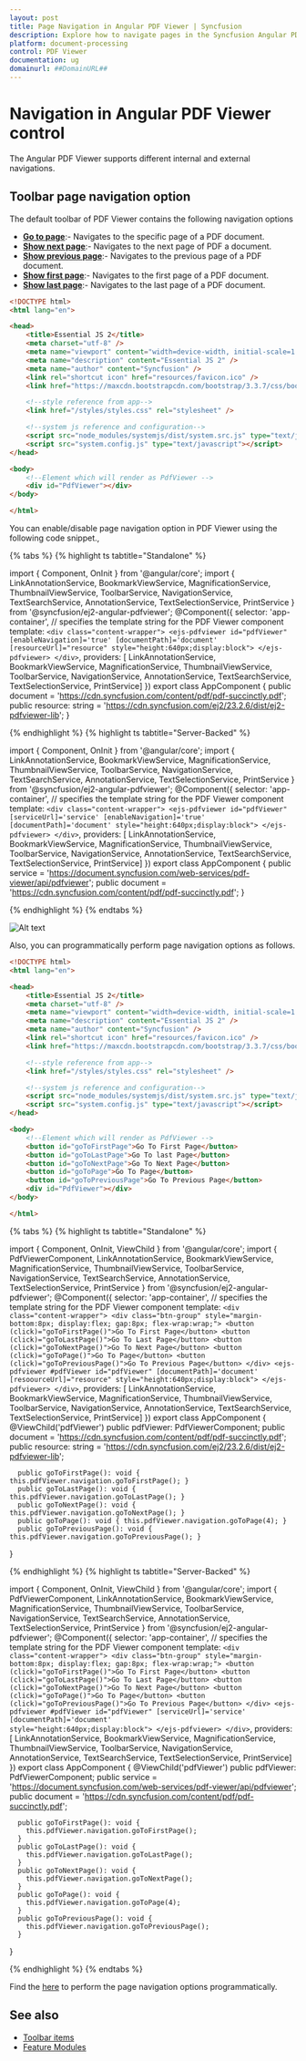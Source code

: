 ```yaml
---
layout: post
title: Page Navigation in Angular PDF Viewer | Syncfusion
description: Explore how to navigate pages in the Syncfusion Angular PDF Viewer control using built-in options for seamless document viewing.
platform: document-processing
control: PDF Viewer
documentation: ug
domainurl: ##DomainURL##
---
```


# Navigation in Angular PDF Viewer control

The Angular PDF Viewer supports different internal and external navigations.

## Toolbar page navigation option

The default toolbar of PDF Viewer contains the following navigation options

* [**Go to page**](https://ej2.syncfusion.com/angular/documentation/api/pdfviewer/navigation/#gotopage):- Navigates to the specific page of a PDF document.
* [**Show next page**](https://ej2.syncfusion.com/angular/documentation/api/pdfviewer/navigation/#gotonextpage):- Navigates to the next page of PDF a document.
* [**Show previous page**](https://ej2.syncfusion.com/angular/documentation/api/pdfviewer/navigation/#gotopreviouspage):- Navigates to the previous page of a PDF document.
* [**Show first page**](https://ej2.syncfusion.com/angular/documentation/api/pdfviewer/navigation/#gotofirstpage):-  Navigates to the first page of a PDF document.
* [**Show last page**](https://ej2.syncfusion.com/angular/documentation/api/pdfviewer/navigation/#gotolastpage):- Navigates to the last page of a PDF document.

```html
<!DOCTYPE html>
<html lang="en">

<head>
    <title>Essential JS 2</title>
    <meta charset="utf-8" />
    <meta name="viewport" content="width=device-width, initial-scale=1.0, user-scalable=no" />
    <meta name="description" content="Essential JS 2" />
    <meta name="author" content="Syncfusion" />
    <link rel="shortcut icon" href="resources/favicon.ico" />
    <link href="https://maxcdn.bootstrapcdn.com/bootstrap/3.3.7/css/bootstrap.min.css" rel="stylesheet" />

    <!--style reference from app-->
    <link href="/styles/styles.css" rel="stylesheet" />

    <!--system js reference and configuration-->
    <script src="node_modules/systemjs/dist/system.src.js" type="text/javascript"></script>
    <script src="system.config.js" type="text/javascript"></script>
</head>

<body>
    <!--Element which will render as PdfViewer -->
    <div id="PdfViewer"></div>
</body>

</html>
```

You can enable/disable page navigation option in PDF Viewer using the following code snippet.,

{% tabs %}
{% highlight ts tabtitle="Standalone" %}

import { Component, OnInit } from '@angular/core';
import { LinkAnnotationService, BookmarkViewService, MagnificationService,
         ThumbnailViewService, ToolbarService, NavigationService,
         TextSearchService, AnnotationService, TextSelectionService,
         PrintService
       } from '@syncfusion/ej2-angular-pdfviewer';
@Component({
  selector: 'app-container',
  // specifies the template string for the PDF Viewer component
  template: `<div class="content-wrapper">
               <ejs-pdfviewer id="pdfViewer"
                        [enableNavigation]='true'
                        [documentPath]='document'
                        [resourceUrl]="resource"
                        style="height:640px;display:block">
               </ejs-pdfviewer>
            </div>`,
  providers: [ LinkAnnotationService, BookmarkViewService, MagnificationService,
               ThumbnailViewService, ToolbarService, NavigationService,
               AnnotationService, TextSearchService, TextSelectionService,
               PrintService]
  })
  export class AppComponent {
      public document = 'https://cdn.syncfusion.com/content/pdf/pdf-succinctly.pdf';
      public resource: string = 'https://cdn.syncfusion.com/ej2/23.2.6/dist/ej2-pdfviewer-lib';
  }

{% endhighlight %}
{% highlight ts tabtitle="Server-Backed" %}

import { Component, OnInit } from '@angular/core';
import { LinkAnnotationService, BookmarkViewService, MagnificationService,
         ThumbnailViewService, ToolbarService, NavigationService,
         TextSearchService, AnnotationService, TextSelectionService,
         PrintService
       } from '@syncfusion/ej2-angular-pdfviewer';
@Component({
  selector: 'app-container',
  // specifies the template string for the PDF Viewer component
  template: `<div class="content-wrapper">
               <ejs-pdfviewer id="pdfViewer"
                        [serviceUrl]='service'
                        [enableNavigation]='true'
                        [documentPath]='document'
                        style="height:640px;display:block">
               </ejs-pdfviewer>
            </div>`,
  providers: [ LinkAnnotationService, BookmarkViewService, MagnificationService,
               ThumbnailViewService, ToolbarService, NavigationService,
               AnnotationService, TextSearchService, TextSelectionService,
               PrintService]
  })
  export class AppComponent {
      public service = 'https://document.syncfusion.com/web-services/pdf-viewer/api/pdfviewer';
      public document = 'https://cdn.syncfusion.com/content/pdf/pdf-succinctly.pdf';
  }

{% endhighlight %}
{% endtabs %}

![Alt text](../images/navigation.png)

Also, you can programmatically perform page navigation options as follows.

```html
<!DOCTYPE html>
<html lang="en">

<head>
    <title>Essential JS 2</title>
    <meta charset="utf-8" />
    <meta name="viewport" content="width=device-width, initial-scale=1.0, user-scalable=no" />
    <meta name="description" content="Essential JS 2" />
    <meta name="author" content="Syncfusion" />
    <link rel="shortcut icon" href="resources/favicon.ico" />
    <link href="https://maxcdn.bootstrapcdn.com/bootstrap/3.3.7/css/bootstrap.min.css" rel="stylesheet" />

    <!--style reference from app-->
    <link href="/styles/styles.css" rel="stylesheet" />

    <!--system js reference and configuration-->
    <script src="node_modules/systemjs/dist/system.src.js" type="text/javascript"></script>
    <script src="system.config.js" type="text/javascript"></script>
</head>

<body>
    <!--Element which will render as PdfViewer -->
    <button id="goToFirstPage">Go To First Page</button>
    <button id="goToLastPage">Go To last Page</button>
    <button id="goToNextPage">Go To Next Page</button>
    <button id="goToPage">Go To Page</button>
    <button id="goToPreviousPage">Go To Previous Page</button>
    <div id="PdfViewer"></div>
</body>

</html>
```

{% tabs %}
{% highlight ts tabtitle="Standalone" %}

import { Component, OnInit, ViewChild } from '@angular/core';
import { PdfViewerComponent, LinkAnnotationService, BookmarkViewService, MagnificationService,
         ThumbnailViewService, ToolbarService, NavigationService,
         TextSearchService, AnnotationService, TextSelectionService,
         PrintService
       } from '@syncfusion/ej2-angular-pdfviewer';
@Component({
  selector: 'app-container',
  // specifies the template string for the PDF Viewer component
  template: `<div class="content-wrapper">
               <div class="btn-group" style="margin-bottom:8px; display:flex; gap:8px; flex-wrap:wrap;">
                 <button (click)="goToFirstPage()">Go To First Page</button>
                 <button (click)="goToLastPage()">Go To Last Page</button>
                 <button (click)="goToNextPage()">Go To Next Page</button>
                 <button (click)="goToPage()">Go To Page</button>
                 <button (click)="goToPreviousPage()">Go To Previous Page</button>
               </div>
               <ejs-pdfviewer #pdfViewer id="pdfViewer"
                        [documentPath]='document'
                        [resoourceUrl]="resource"
                        style="height:640px;display:block">
               </ejs-pdfviewer>
            </div>`,
  providers: [ LinkAnnotationService, BookmarkViewService, MagnificationService,
               ThumbnailViewService, ToolbarService, NavigationService,
               AnnotationService, TextSearchService, TextSelectionService,
               PrintService]
  })
  export class AppComponent {
      @ViewChild('pdfViewer') public pdfViewer: PdfViewerComponent;
      public document = 'https://cdn.syncfusion.com/content/pdf/pdf-succinctly.pdf';
      public resource: string = 'https://cdn.syncfusion.com/ej2/23.2.6/dist/ej2-pdfviewer-lib';

      public goToFirstPage(): void { this.pdfViewer.navigation.goToFirstPage(); }
      public goToLastPage(): void { this.pdfViewer.navigation.goToLastPage(); }
      public goToNextPage(): void { this.pdfViewer.navigation.goToNextPage(); }
      public goToPage(): void { this.pdfViewer.navigation.goToPage(4); }
      public goToPreviousPage(): void { this.pdfViewer.navigation.goToPreviousPage(); }
}

{% endhighlight %}
{% highlight ts tabtitle="Server-Backed" %}

import { Component, OnInit, ViewChild } from '@angular/core';
import { PdfViewerComponent, LinkAnnotationService, BookmarkViewService, MagnificationService,
         ThumbnailViewService, ToolbarService, NavigationService,
         TextSearchService, AnnotationService, TextSelectionService,
         PrintService
       } from '@syncfusion/ej2-angular-pdfviewer';
@Component({
  selector: 'app-container',
  // specifies the template string for the PDF Viewer component
  template: `<div class="content-wrapper">
               <div class="btn-group" style="margin-bottom:8px; display:flex; gap:8px; flex-wrap:wrap;">
                 <button (click)="goToFirstPage()">Go To First Page</button>
                 <button (click)="goToLastPage()">Go To Last Page</button>
                 <button (click)="goToNextPage()">Go To Next Page</button>
                 <button (click)="goToPage()">Go To Page</button>
                 <button (click)="goToPreviousPage()">Go To Previous Page</button>
               </div>
               <ejs-pdfviewer #pdfViewer id="pdfViewer"
                        [serviceUrl]='service'
                        [documentPath]='document'                        
                        style="height:640px;display:block">
               </ejs-pdfviewer>
            </div>`,
  providers: [ LinkAnnotationService, BookmarkViewService, MagnificationService,
               ThumbnailViewService, ToolbarService, NavigationService,
               AnnotationService, TextSearchService, TextSelectionService,
               PrintService]
  })
  export class AppComponent {
      @ViewChild('pdfViewer') public pdfViewer: PdfViewerComponent;
      public service = 'https://document.syncfusion.com/web-services/pdf-viewer/api/pdfviewer';
      public document = 'https://cdn.syncfusion.com/content/pdf/pdf-succinctly.pdf';

      public goToFirstPage(): void {
        this.pdfViewer.navigation.goToFirstPage();
      }
      public goToLastPage(): void {
        this.pdfViewer.navigation.goToLastPage();
      }
      public goToNextPage(): void {
        this.pdfViewer.navigation.goToNextPage();
      }
      public goToPage(): void {
        this.pdfViewer.navigation.goToPage(4);
      }
      public goToPreviousPage(): void {
        this.pdfViewer.navigation.goToPreviousPage();
      }
  }

{% endhighlight %}
{% endtabs %}

Find the [here](https://stackblitz.com/edit/angular-pfdpfdzq-aowymqw8?file=src%2Fapp.component.ts,src%2Fapp.component.html) to perform the page navigation options programmatically.

## See also

* [Toolbar items](https://help.syncfusion.com/document-processing/pdf/pdf-viewer/angular/toolbar)
* [Feature Modules](https://help.syncfusion.com/document-processing/pdf/pdf-viewer/angular/feature-module)